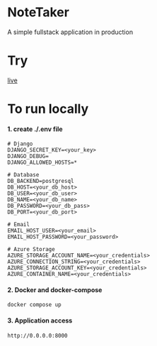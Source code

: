 # NoteTaker
A simple fullstack application in production

# Try
[live](https://dnotetaker.azurewebsites.net/)

# To run locally
#### 1. create ./.env file
```
# Django
DJANGO_SECRET_KEY=<your_key>
DJANGO_DEBUG=
DJANGO_ALLOWED_HOSTS=*

# Database
DB_BACKEND=postgresql
DB_HOST=<your_db_host>
DB_USER=<your_db_user>
DB_NAME=<your_db_name>
DB_PASSWORD=<your_db_pass>
DB_PORT=<your_db_port>

# Email
EMAIL_HOST_USER=<your_email>
EMAIL_HOST_PASSWORD=<your_password>

# Azure Storage
AZURE_STORAGE_ACCOUNT_NAME=<your_credentials>
AZURE_CONNECTION_STRING=<your_credentials>
AZURE_STORAGE_ACCOUNT_KEY=<your_credentials>
AZURE_CONTAINER_NAME=<your_credentials>
```
#### 2. Docker and docker-compose
```
docker compose up
```
#### 3. Application access
```
http://0.0.0.0:8000
```